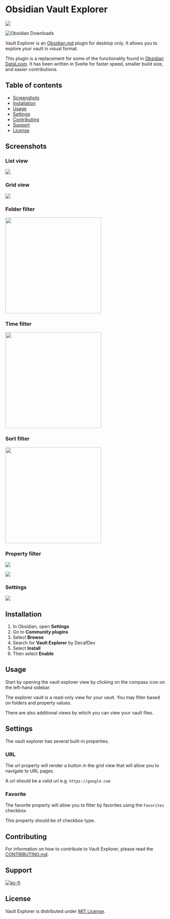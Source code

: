 # Obsidian Vault Explorer

![](/readme/cover.png)

![Obsidian Downloads](https://img.shields.io/badge/dynamic/json?logo=obsidian&color=%23483699&label=downloads&query=%24%5B%22vault-explorer%22%5D.downloads&url=https%3A%2F%2Fraw.githubusercontent.com%2Fobsidianmd%2Fobsidian-releases%2Fmaster%2Fcommunity-plugin-stats.json)

Vault Explorer is an [Obsidian.md](https://obsidian.md) plugin for desktop only. It allows you to explore your vault in visual format.

This plugin is a replacement for some of the functionality found in [Obsidian DataLoom](https://github.com/decaf-dev/obsidian-dataloom). It has been written in Svelte for faster speed, smaller build size, and easier contributions.

## Table of contents

-   [Screenshots](#screenshots)
-   [Installation](#installation)
-   [Usage](#usage)
-   [Settings](#settings)
-   [Contributing](#contributing)
-   [Support](#support)
-   [License](#license)

## Screenshots

### List view

![](/readme/feature-list.png)

### Grid view

![](/readme/feature-grid.png)

### Folder filter

<img src="readme/feature-folder-filter.png" width="300">

### Time filter

<img src="readme/feature-time-filter.png" width="300">

### Sort filter

<img src="readme/feature-sort-filter.png" width="300">

### Property filter

![](/readme/feat-property-filter.png)

![](/readme/feature-property-filter2.png)

### Settings

![](/readme/feature-settings.png)

## Installation

1. In Obsidian, open **Settings**
2. Go to **Community plugins**
3. Select **Browse**
4. Search for **Vault Explorer** by DecafDev
5. Select **Install**
6. Then select **Enable**

## Usage

Start by opening the vault explorer view by clicking on the compass icon on the left-hand sidebar.

The explorer vault is a read-only view for your vault. You may filter based on folders and property values.

There are also additional views by which you can view your vault files.

## Settings

The vault explorer has several built-in properties.

### URL

The url property will render a button in the grid view that will allow you to navigate to URL pages.

A url should be a valid url e.g. `https://google.com`

### Favorite

The favorite property will allow you to filter by favorites using the `Favorites` checkbox.

This property should be of checkbox type.

## Contributing

For information on how to contribute to Vault Explorer, please read the [CONTRIBUTING.md](CONTRIBUTING.md).

## Support

[![ko-fi](https://ko-fi.com/img/githubbutton_sm.svg)](https://ko-fi.com/P5P5YNX0Y)

## License

Vault Explorer is distributed under [MIT License](https://github.com/decaf-dev/obsidian-vault-explorer/blob/master/LICENSE).
